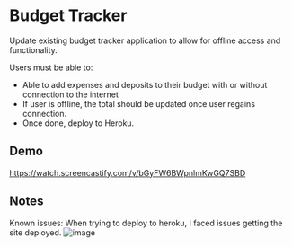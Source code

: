 # Budget Tracker

Update existing budget tracker application to allow for offline access and functionality.

Users must be able to:
* Able to add expenses and deposits to their budget with or without connection to the internet
* If user is offline, the total should be updated once user regains connection.
* Once done, deploy to Heroku.

## Demo
https://watch.screencastify.com/v/bGyFW6BWpnlmKwGQ7SBD

## Notes
Known issues:
When trying to deploy to heroku, I faced issues getting the site deployed.
![image](https://user-images.githubusercontent.com/83327047/139522435-91dbcaa3-a859-41ca-a54c-3ca16f0bb9cb.png)
